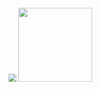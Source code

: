 <div align="center">

<br/>
<img src="https://github-readme-stats.vercel.app/api/top-langs?username=shing-ho&show_icons=false&theme=dracula">
<img height="150px" src="https://github-readme-stats.vercel.app/api?username=Charles-repo&show_icons=true&theme=dracula&count_private=true&private=true">
<br/>
